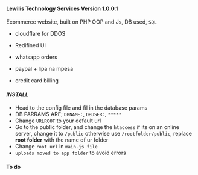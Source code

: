 #### **Lewilis Technology Services Version 1.0.0.1**

Ecommerce website, built on PHP OOP and Js, DB used, `SQL`

- cloudflare for DDOS

- Redifined UI
- whatsapp orders

- paypal + lipa na mpesa

- credit card billing

#### **_INSTALL_**

- Head to the config file and fil in the database params
- DB PARRAMS ARE; `DBNAME:`, `DBUSER:`, `*****`
- Change `URLROOT` to your default url
- Go to the public folder, and change the `htaccess` if its on an online server, change it to `/public` otherwise use `/rootfolder/public`, replace **root folder** with the name of ur folder
- Change `root url` in `main.js file`
- `uploads moved to app folder` to avoid errors

#### To do
